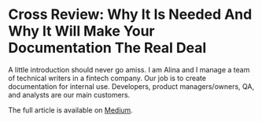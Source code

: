 # Cross Review: Why It Is Needed And Why It Will Make Your Documentation The Real Deal

A little introduction should never go amiss. I am Alina and I manage a team of technical writers in a fintech company. Our job is to create documentation for internal use. Developers, product managers/owners, QA, and analysts are our main customers.

The full article is available on [Medium](https://rastalina.medium.com/cross-review-why-it-is-needed-and-why-it-will-make-your-documentation-the-real-deal-1a6019f2da72).